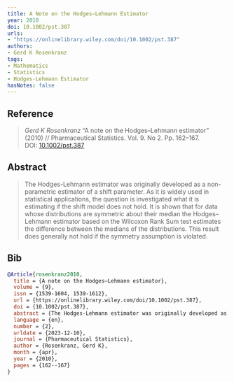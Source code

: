 ```yaml
---
title: A Note on the Hodges–Lehmann Estimator
year: 2010
doi: 10.1002/pst.387
urls:
- "https://onlinelibrary.wiley.com/doi/10.1002/pst.387"
authors:
- Gerd K Rosenkranz
tags:
- Mathematics
- Statistics
- Hodges-Lehmann Estimator
hasNotes: false
---
```


## Reference

> <i>Gerd K Rosenkranz</i> “A note on the Hodges–Lehmann estimator” (2010) // Pharmaceutical Statistics. Vol.&nbsp;9. No&nbsp;2. Pp.&nbsp;162–167. DOI:&nbsp;<a href='https://doi.org/10.1002/pst.387'>10.1002/pst.387</a>

## Abstract

> The Hodges-Lehmann estimator was originally developed as a non-parametric estimator of a shift parameter. As it is widely used in statistical applications, the question is investigated what it is estimating if the shift model does not hold. It is shown that for data whose distributions are symmetric about their median the Hodges–Lehmann estimator based on the Wilcoxon Rank Sum test estimates the difference between the medians of the distributions. This result does generally not hold if the symmetry assumption is violated.

## Bib

```bib
@Article{rosenkranz2010,
  title = {A note on the Hodges–Lehmann estimator},
  volume = {9},
  issn = {1539-1604, 1539-1612},
  url = {https://onlinelibrary.wiley.com/doi/10.1002/pst.387},
  doi = {10.1002/pst.387},
  abstract = {The Hodges-Lehmann estimator was originally developed as a non-parametric estimator of a shift parameter. As it is widely used in statistical applications, the question is investigated what it is estimating if the shift model does not hold. It is shown that for data whose distributions are symmetric about their median the Hodges–Lehmann estimator based on the Wilcoxon Rank Sum test estimates the difference between the medians of the distributions. This result does generally not hold if the symmetry assumption is violated.},
  language = {en},
  number = {2},
  urldate = {2023-12-10},
  journal = {Pharmaceutical Statistics},
  author = {Rosenkranz, Gerd K},
  month = {apr},
  year = {2010},
  pages = {162--167}
}
```
